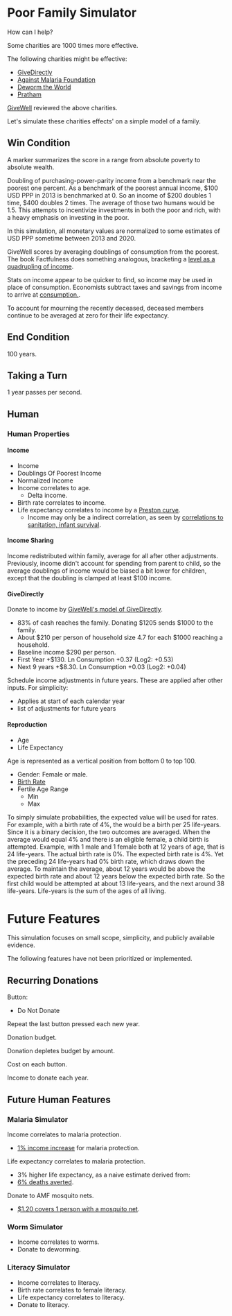# Poor Family Simulator

How can I help?

Some charities are 1000 times more effective.

The following charities might be effective:

- [GiveDirectly](https://www.givewell.org/charities/give-directly)
- [Against Malaria Foundation](https://www.givewell.org/charities/amf)
- [Deworm the World](https://www.givewell.org/charities/deworm-world-initiative)
- [Pratham](https://www.givewell.org/international/charities/pratham)

[GiveWell](https://www.givewell.org) reviewed the above charities. 

Let's simulate these charities effects' on a simple model of a family.

## Win Condition

A marker summarizes the score in a range from absolute poverty to absolute wealth.

Doubling of purchasing-power-parity income from a benchmark near the poorest one percent. As a benchmark of the poorest annual income, $100 USD PPP in 2013 is benchmarked at 0. So an income of $200 doubles 1 time, $400 doubles 2 times. The average of those two humans would be 1.5. This attempts to incentivize investments in both the poor and rich, with a heavy emphasis on investing in the poor.

In this simulation, all monetary values are normalized to some estimates of USD PPP sometime between 2013 and 2020. 

GiveWell scores by averaging doublings of consumption from the poorest. The book Factfulness does something analogous, bracketing a [level as a quadrupling of income](https://www.gapminder.org/topics/four-income-levels).

Stats on income appear to be quicker to find, so income may be used in place of consumption. Economists subtract taxes and savings from income to arrive at [consumption.](https://en.wikipedia.org/wiki/Consumption_(economics)).

To account for mourning the recently deceased, deceased members continue to be averaged at zero for their life expectancy.

## End Condition

100 years.

## Taking a Turn

1 year passes per second.

## Human

### Human Properties

#### Income

- Income
- Doublings Of Poorest Income
- Normalized Income
- Income correlates to age.
    - Delta income.
- Birth rate correlates to income.
- Life expectancy correlates to income by a [Preston curve](https://en.wikipedia.org/wiki/Preston_curve).
    - Income may only be a indirect correlation, as seen by [correlations to sanitation, infant survival](https://blog.euromonitor.com/economic-growth-and-life-expectancy-do-wealthier-countries-live-longer/).

#### Income Sharing

Income redistributed within family, average for all after other adjustments. Previously, income didn't account for spending from parent to child, so the average doublings of income would be biased a bit lower for children, except that the doubling is clamped at least $100 income.

#### GiveDirectly

Donate to income by [GiveWell's model of GiveDirectly](https://docs.google.com/spreadsheets/d/1BmFwVYeGMkpys6hG0tnfHyq__ZFZf-bmXYLSHODGpLY/edit#gid=1680005064&range=B20:B24).
- 83% of cash reaches the family. Donating $1205 sends $1000 to the family.
- About $210 per person of household size 4.7 for each $1000 reaching a household.
- Baseline income $290 per person.
- First Year +$130. Ln Consumption +0.37 (Log2: +0.53)
- Next 9 years +$8.30. Ln Consumption +0.03 (Log2: +0.04)

Schedule income adjustments in future years. These are applied after other inputs.
For simplicity:
- Applies at start of each calendar year
- list of adjustments for future years

#### Reproduction

- Age
- Life Expectancy

Age is represented as a vertical position from bottom 0 to top 100.

- Gender: Female or male.
- [Birth Rate](https://en.wikipedia.org/wiki/Birth_rate)
- Fertile Age Range
    - Min
    - Max

To simply simulate probabilities, the expected value will be used for rates. For example, with a birth rate of 4%, the would be a birth per 25 life-years. Since it is a binary decision, the two outcomes are averaged. When the average would equal 4% and there is an eligible female, a child birth is attempted. Example, with 1 male and 1 female both at 12 years of age, that is 24 life-years. The actual birth rate is 0%. The expected birth rate is 4%. Yet the preceding 24 life-years had 0% birth rate, which draws down the average. To maintain the average, about 12 years would be above the expected birth rate and about 12 years below the expected birth rate. So the first child would be attempted at about 13 life-years, and the next around 38 life-years. Life-years is the sum of the ages of all living.

# Future Features

This simulation focuses on small scope, simplicity, and publicly available evidence.

The following features have not been prioritized or implemented.

## Recurring Donations

Button:
- Do Not Donate

Repeat the last button pressed each new year.

Donation budget.

Donation depletes budget by amount.

Cost on each button.

Income to donate each year.

## Future Human Features

### Malaria Simulator

Income correlates to malaria protection.
- [1% income increase](https://docs.google.com/spreadsheets/d/1BmFwVYeGMkpys6hG0tnfHyq__ZFZf-bmXYLSHODGpLY/edit#gid=1364064522&range=A111:B114) for malaria protection.

Life expectancy correlates to malaria protection.
- 3% higher life expectancy, as a naive estimate derived from:
- [6% deaths averted](https://docs.google.com/spreadsheets/d/1BmFwVYeGMkpys6hG0tnfHyq__ZFZf-bmXYLSHODGpLY/edit#gid=1364064522&range=A216:B216).

Donate to AMF mosquito nets.
- [$1.20 covers 1 person with a mosquito net](https://docs.google.com/spreadsheets/d/1BmFwVYeGMkpys6hG0tnfHyq__ZFZf-bmXYLSHODGpLY/edit#gid=1364064522&range=A11:B18).

### Worm Simulator

- Income correlates to worms.
- Donate to deworming.

### Literacy Simulator

- Income correlates to literacy.
- Birth rate correlates to female literacy.
- Life expectancy correlates to literacy.
- Donate to literacy.

